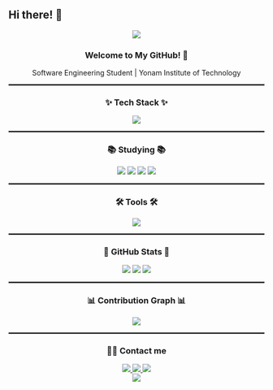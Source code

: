 ## Hi there! 👋

<!-- 타이틀 -->
<div align="center">
  <img src="https://capsule-render.vercel.app/api?type=waving&color=gradient&height=300&section=header&text=Gri22ly&fontSize=70&animation=fadeIn" />
</div>

<!-- 소개 -->
<h3 align="center">Welcome to My GitHub! 🚀</h3>
<p align="center">Software Engineering Student | Yonam Institute of Technology</p>

<hr style="border: 0.3px solid #444;">

<!-- Tech Stack -->
<h3 align="center">✨ Tech Stack ✨</h3>
<div align="center">
  <img src="https://skillicons.dev/icons?i=html,css,js,python,java,cpp" />
</div>

<hr style="border: 0.3px solid #444;">

<!-- Studying -->
<h3 align="center">📚 Studying 📚</h3>
<div align="center">
  <img src="https://img.shields.io/badge/c++-00599C?style=for-the-badge&logo=c%2B%2B&logoColor=white" />
  <img src="https://img.shields.io/badge/mysql-4479A1?style=for-the-badge&logo=mysql&logoColor=white" />
  <img src="https://img.shields.io/badge/Oracle-F80000?style=for-the-badge&logo=oracle&logoColor=white" />
  <img src="https://img.shields.io/badge/pandas-150458?style=for-the-badge&logo=pandas&logoColor=white" />
</div>

<hr style="border: 0.3px solid #444;">

<!-- Tools -->
<h3 align="center">🛠 Tools 🛠</h3>
<div align="center">
  <img src="https://skillicons.dev/icons?i=vscode,eclipse,git,github,notion,arduino" />
</div>

<hr style="border: 0.3px solid #444;">

<!-- GitHub Stats -->
<h3 align="center">🌟 GitHub Stats 🌟</h3>
<div align="center">
  <img src="https://github-readme-stats.vercel.app/api?username=Junseung0526&show_icons=true&theme=dark&count_private=true&hide_border=true&bg_color=0D1117&animate=true" />
  <img src="https://github-readme-streak-stats.herokuapp.com/?user=Junseung0526&theme=dark&hide_border=true&background=0D1117&animate=true" />
  <img src="https://github-readme-stats.vercel.app/api/top-langs/?username=Junseung0526&layout=compact&theme=dark&hide_border=true&bg_color=0D1117&animate=true" />
</div>

<hr style="border: 0.3px solid #444;">

<!-- 활동 그래프 -->
<h3 align="center">📊 Contribution Graph 📊</h3>
<div align="center">
  <img src="https://github-readme-activity-graph.vercel.app/graph?username=Junseung0526&theme=github-dark&bg_color=0D1117&hide_border=true&animate=true" />
</div>

<hr style="border: 0.3px solid #444;">

<!-- Contact -->
<h3 align="center">🧑‍💻 Contact me </h3>
<div align="center">
  <a href="mailto:rla005@naver.com">
    <img src="https://img.shields.io/badge/Naver-D14836?style=for-the-badge&logo=gmail&logoColor=white" />
  </a>
  <a href="mailto:rla030526@gmail.com">
    <img src="https://img.shields.io/badge/Gmail-EA4335?style=for-the-badge&logo=Gmail&logoColor=white" />
  </a>
  <a href="https://www.instagram.com/gri22ly">
    <img src="https://img.shields.io/badge/Instagram-E4405F?style=for-the-badge&logo=Instagram&logoColor=white" />
  </a>
</div>

<!-- 방문자 수 -->
<div align="center">
  <img src="https://komarev.com/ghpvc/?username=Junseung0526&label=Profile%20Views&color=brightgreen&style=flat&animate=true" />
</div>
